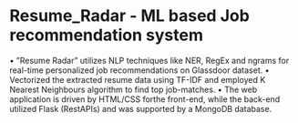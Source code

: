 # Resume_Radar - ML based Job recommendation system
• ”Resume Radar” utilizes NLP techniques like NER, RegEx and ngrams for
real-time personalized job recommendations on Glassdoor dataset.
• Vectorized the extracted resume data using TF-IDF and employed K
Nearest Neighbours algorithm to find top job-matches.
• The web application is driven by HTML/CSS forthe front-end, while the
back-end utilized Flask (RestAPIs) and was supported by a MongoDB
database.
